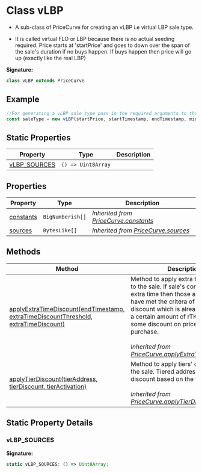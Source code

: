 
# Class vLBP

- A sub-class of PriceCurve for creating an vLBP i.e virtual LBP sale type.

- It is called virtual FLO or LBP because there is no actual seeding required. Price starts at 'startPrice' and goes to down over the span of the sale's duration if no buys happen. If buys happen then price will go up (exactly like the real LBP)

<b>Signature:</b>

```typescript
class vLBP extends PriceCurve 
```

## Example


```typescript
//For generating a vLBP sale type pass in the required arguments to the constructor.
const saleType = new vLBP(startPrice, startTimestamp, endTimestamp, minimumRaise, initialSupply)

```

## Static Properties

|  Property | Type | Description |
|  --- | --- | --- |
|  [vLBP\_SOURCES](./vlbp.md#vLBP_SOURCES-property-static) | `() => Uint8Array` |  |

## Properties

|  Property | Type | Description |
|  --- | --- | --- |
|  [constants](./pricecurve.md#constants-property) | `BigNumberish[]` | *Inherited from [PriceCurve.constants](./pricecurve.md#constants-property)* |
|  [sources](./pricecurve.md#sources-property) | `BytesLike[]` | *Inherited from [PriceCurve.sources](./pricecurve.md#sources-property)* |

## Methods

|  Method | Description |
|  --- | --- |
|  [applyExtraTimeDiscount(endTimestamp, extraTimeDiscountThreshold, extraTimeDiscount)](./pricecurve.md#applyExtraTimeDiscount-method-1) | Method to apply extra time discount to the sale. if sale's continues into extra time then those addresses that have met the critera of extra time discount which is already purchased a certain amount of rTKN will get some discount on price for their next purchase.<br></br>*Inherited from [PriceCurve.applyExtraTimeDiscount()](./pricecurve.md#applyExtraTimeDiscount-method-1)* |
|  [applyTierDiscount(tierAddress, tierDiscount, tierActivation)](./pricecurve.md#applyTierDiscount-method-1) | Method to apply tiers' discounts to the sale. Tiered addresses will get discount based on the tier they hold.<br></br>*Inherited from [PriceCurve.applyTierDiscount()](./pricecurve.md#applyTierDiscount-method-1)* |

## Static Property Details

<a id="vLBP_SOURCES-property-static"></a>

### vLBP\_SOURCES

<b>Signature:</b>

```typescript
static vLBP_SOURCES: () => Uint8Array;
```
